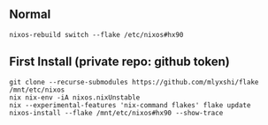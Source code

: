## Normal
```
nixos-rebuild switch --flake /etc/nixos#hx90
```

## First Install (private repo: github token)
```
git clone --recurse-submodules https://github.com/mlyxshi/flake /mnt/etc/nixos
nix nix-env -iA nixos.nixUnstable
nix --experimental-features 'nix-command flakes' flake update
nixos-install --flake /mnt/etc/nixos#hx90 --show-trace
```
